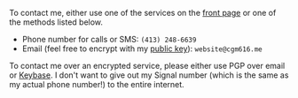 ---
---

To contact me, either use one of the services on the [front page](/) or one of the methods listed below.

- Phone number for calls or SMS: `(413) 248-6639`
- Email (feel free to encrypt with my [public key](/pgp_key.asc)): `website@cgm616.me`

To contact me over an encrypted service, please either use PGP over email or [Keybase](https://keybase.io/cgm616/).
I don't want to give out my Signal number (which is the same as my actual phone number!) to the entire internet.

